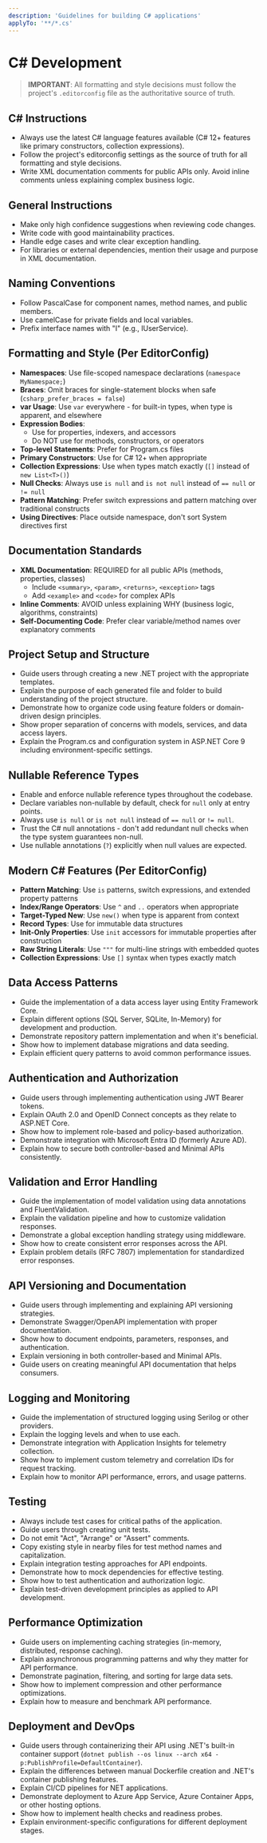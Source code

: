 ```yaml
---
description: 'Guidelines for building C# applications'
applyTo: '**/*.cs'
---
```


# C# Development

> **IMPORTANT**: All formatting and style decisions must follow the project's `.editorconfig` file as the authoritative source of truth.

## C# Instructions
- Always use the latest C# language features available (C# 12+ features like primary constructors, collection expressions).
- Follow the project's editorconfig settings as the source of truth for all formatting and style decisions.
- Write XML documentation comments for public APIs only. Avoid inline comments unless explaining complex business logic.

## General Instructions
- Make only high confidence suggestions when reviewing code changes.
- Write code with good maintainability practices.
- Handle edge cases and write clear exception handling.
- For libraries or external dependencies, mention their usage and purpose in XML documentation.

## Naming Conventions

- Follow PascalCase for component names, method names, and public members.
- Use camelCase for private fields and local variables.
- Prefix interface names with "I" (e.g., IUserService).

## Formatting and Style (Per EditorConfig)

- **Namespaces**: Use file-scoped namespace declarations (`namespace MyNamespace;`)
- **Braces**: Omit braces for single-statement blocks when safe (`csharp_prefer_braces = false`)
- **var Usage**: Use `var` everywhere - for built-in types, when type is apparent, and elsewhere
- **Expression Bodies**: 
  - Use for properties, indexers, and accessors
  - Do NOT use for methods, constructors, or operators
- **Top-level Statements**: Prefer for Program.cs files
- **Primary Constructors**: Use for C# 12+ when appropriate
- **Collection Expressions**: Use when types match exactly (`[]` instead of `new List<T>()`)
- **Null Checks**: Always use `is null` and `is not null` instead of `== null` or `!= null`
- **Pattern Matching**: Prefer switch expressions and pattern matching over traditional constructs
- **Using Directives**: Place outside namespace, don't sort System directives first

## Documentation Standards

- **XML Documentation**: REQUIRED for all public APIs (methods, properties, classes)
  - Include `<summary>`, `<param>`, `<returns>`, `<exception>` tags
  - Add `<example>` and `<code>` for complex APIs
- **Inline Comments**: AVOID unless explaining WHY (business logic, algorithms, constraints)
- **Self-Documenting Code**: Prefer clear variable/method names over explanatory comments

## Project Setup and Structure

- Guide users through creating a new .NET project with the appropriate templates.
- Explain the purpose of each generated file and folder to build understanding of the project structure.
- Demonstrate how to organize code using feature folders or domain-driven design principles.
- Show proper separation of concerns with models, services, and data access layers.
- Explain the Program.cs and configuration system in ASP.NET Core 9 including environment-specific settings.

## Nullable Reference Types

- Enable and enforce nullable reference types throughout the codebase.
- Declare variables non-nullable by default, check for `null` only at entry points.
- Always use `is null` or `is not null` instead of `== null` or `!= null`.
- Trust the C# null annotations - don't add redundant null checks when the type system guarantees non-null.
- Use nullable annotations (`?`) explicitly when null values are expected.

## Modern C# Features (Per EditorConfig)

- **Pattern Matching**: Use `is` patterns, switch expressions, and extended property patterns
- **Index/Range Operators**: Use `^` and `..` operators when appropriate
- **Target-Typed New**: Use `new()` when type is apparent from context
- **Record Types**: Use for immutable data structures
- **Init-Only Properties**: Use `init` accessors for immutable properties after construction
- **Raw String Literals**: Use `"""` for multi-line strings with embedded quotes
- **Collection Expressions**: Use `[]` syntax when types exactly match

## Data Access Patterns

- Guide the implementation of a data access layer using Entity Framework Core.
- Explain different options (SQL Server, SQLite, In-Memory) for development and production.
- Demonstrate repository pattern implementation and when it's beneficial.
- Show how to implement database migrations and data seeding.
- Explain efficient query patterns to avoid common performance issues.

## Authentication and Authorization

- Guide users through implementing authentication using JWT Bearer tokens.
- Explain OAuth 2.0 and OpenID Connect concepts as they relate to ASP.NET Core.
- Show how to implement role-based and policy-based authorization.
- Demonstrate integration with Microsoft Entra ID (formerly Azure AD).
- Explain how to secure both controller-based and Minimal APIs consistently.

## Validation and Error Handling

- Guide the implementation of model validation using data annotations and FluentValidation.
- Explain the validation pipeline and how to customize validation responses.
- Demonstrate a global exception handling strategy using middleware.
- Show how to create consistent error responses across the API.
- Explain problem details (RFC 7807) implementation for standardized error responses.

## API Versioning and Documentation

- Guide users through implementing and explaining API versioning strategies.
- Demonstrate Swagger/OpenAPI implementation with proper documentation.
- Show how to document endpoints, parameters, responses, and authentication.
- Explain versioning in both controller-based and Minimal APIs.
- Guide users on creating meaningful API documentation that helps consumers.

## Logging and Monitoring

- Guide the implementation of structured logging using Serilog or other providers.
- Explain the logging levels and when to use each.
- Demonstrate integration with Application Insights for telemetry collection.
- Show how to implement custom telemetry and correlation IDs for request tracking.
- Explain how to monitor API performance, errors, and usage patterns.

## Testing

- Always include test cases for critical paths of the application.
- Guide users through creating unit tests.
- Do not emit "Act", "Arrange" or "Assert" comments.
- Copy existing style in nearby files for test method names and capitalization.
- Explain integration testing approaches for API endpoints.
- Demonstrate how to mock dependencies for effective testing.
- Show how to test authentication and authorization logic.
- Explain test-driven development principles as applied to API development.

## Performance Optimization

- Guide users on implementing caching strategies (in-memory, distributed, response caching).
- Explain asynchronous programming patterns and why they matter for API performance.
- Demonstrate pagination, filtering, and sorting for large data sets.
- Show how to implement compression and other performance optimizations.
- Explain how to measure and benchmark API performance.

## Deployment and DevOps

- Guide users through containerizing their API using .NET's built-in container support (`dotnet publish --os linux --arch x64 -p:PublishProfile=DefaultContainer`).
- Explain the differences between manual Dockerfile creation and .NET's container publishing features.
- Explain CI/CD pipelines for NET applications.
- Demonstrate deployment to Azure App Service, Azure Container Apps, or other hosting options.
- Show how to implement health checks and readiness probes.
- Explain environment-specific configurations for different deployment stages.